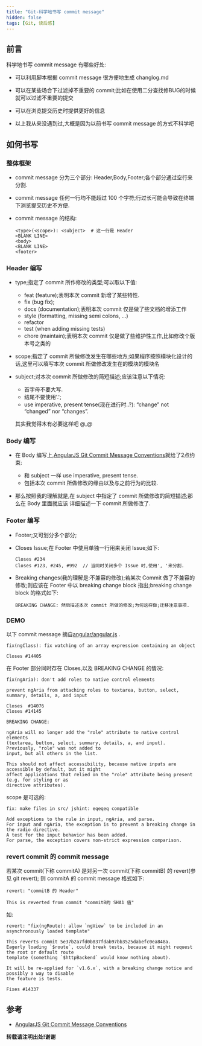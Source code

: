 ```yaml
---
title: "Git-科学地书写 commit message"
hidden: false
tags: [Git, 读后感]
---
```


## 前言

科学地书写 commit message 有哪些好处:

-   可以利用脚本根据 commit message 很方便地生成 changlog.md
-   可以在某些场合下过滤掉不重要的 commit;比如在使用二分查找修BUG的时候就可以过滤不重要的提交
-   可以在浏览提交历史时提供更好的信息

-   以上我从来没遇到过,大概是因为以前书写 commit message 的方式不科学吧


## 如何书写

### 整体框架

*   commit message 分为三个部分: Header,Body,Footer;各个部分通过空行来分割.
*   commit message 任何一行均不能超过 100 个字符;行过长可能会导致在终端下浏览提交历史不方便.
*   commit message 的结构:

    ```shell
    <type>(<scope>): <subject>  # 这一行是 Header
    <BLANK LINE>
    <body>
    <BLANK LINE>
    <footer>
    ```



### Header 编写

*   type;指定了 commit 所作修改的类型;可以取以下值:

    -   feat (feature);表明本次 commit 新增了某些特性.
    -   fix (bug fix);
    -   docs (documentation);表明本次 commit 仅是做了些文档的增添工作
    -   style (formatting, missing semi colons, …)
    -   refactor
    -   test (when adding missing tests)
    -   chore (maintain);表明本次 commit 仅是做了些维护性工作,比如修改个版本号之类的

*   scope;指定了 commit 所做修改发生在哪些地方;如果程序按照模块化设计的话,这里可以填写本次 commit
    所做修改发生在的模块的模块名

*   subject;对本次 commit 所做修改的简短描述;应该注意以下情况:

    -   首字母不要大写.
    -   结尾不要使用'.';
    -   use imperative, present tense(现在进行时..?): “change” not “changed” nor “changes”.

    其实我觉得木有必要这样吧 @_@


### Body 编写

*   在 Body 编写上,[AngularJS Git Commit Message Conventions][0]就给了2点约束:

    -   和 subject 一样 use imperative, present tense.
    -   包括本次 commit 所做修改的缘由以及与之前行为的比较.

*   那么按照我的理解就是,在 subject 中指定了 commit 所做修改的简短描述;那么在 Body 里面就应该
    详细描述一下 commit 所做修改了.

### Footer 编写

*   Footer;又可划分多个部分;

*   Closes Issue;在 Footer 中使用单独一行用来关闭 Issue;如下:

    ```
    Closes #234
    Closes #123, #245, #992  // 当同时关闭多个 Issue 时,使用', '来分割.
    ```

*   Breaking changes(我的理解是:不兼容的修改);若某次 Commit 做了不兼容的修改;则应该在 Footer
    中以 breaking change block 指出;breaking change block 的格式如下:

    ```
    BREAKING CHANGE: 然后描述本次 commit 所做的修改;为何这样做;迁移注意事项.
    ```

### DEMO

以下 commit message 摘自[angular/angular.js][1] .

```
fix(ngClass): fix watching of an array expression containing an object

Closes #14405
```

 在 Footer 部分同时存在 Closes,以及 BREAKING CHANGE 的情况:

```
fix(ngAria): don't add roles to native control elements

prevent ngAria from attaching roles to textarea, button, select, summary, details, a, and input

Closes  #14076
Closes #14145

BREAKING CHANGE:

ngAria will no longer add the "role" attribute to native control elements
(textarea, button, select, summary, details, a, and input). Previously, "role" was not added to
input, but all others in the list.

This should not affect accessibility, because native inputs are accessible by default, but it might
affect applications that relied on the "role" attribute being present (e.g. for styling or as
directive attributes).
```

scope 是可选的:

```
fix: make files in src/ jshint: eqeqeq compatible

Add exceptions to the rule in input, ngAria, and parse.
For input and ngAria, the exception is to prevent a breaking change in the radio directive.
A test for the input behavior has been added.
For parse, the exception covers non-strict expression comparison.
```

### revert commit 的 commit message

若某次 commit(下称 commitA) 是对另一次 commit(下称 commitB) 的 revert(参见 git revert);
则 commitA 的 commit message 格式如下:

```
revert: "commitB 的 Header"

This is reverted from commit "commitB的 SHA1 值"
```

如:

```
revert: "fix(ngRoute): allow `ngView` to be included in an asynchronously loaded template"

This reverts commit 5e37b2a7fd0b837fdab97bb3525dabefc0ea848a.
Eagerly loading `$route`, could break tests, because it might request the root or default route
template (something `$httpBackend` would know nothing about).

It will be re-applied for `v1.6.x`, with a breaking change notice and possibly a way to disable
the feature is tests.

Fixes #14337
```


## 参考

*   [AngularJS Git Commit Message Conventions][0]

[0]: <https://docs.google.com/document/d/1QrDFcIiPjSLDn3EL15IJygNPiHORgU1_OOAqWjiDU5Y/edit#>
[1]: <https://github.com/angular/angular.js>



**转载请注明出处!谢谢**
